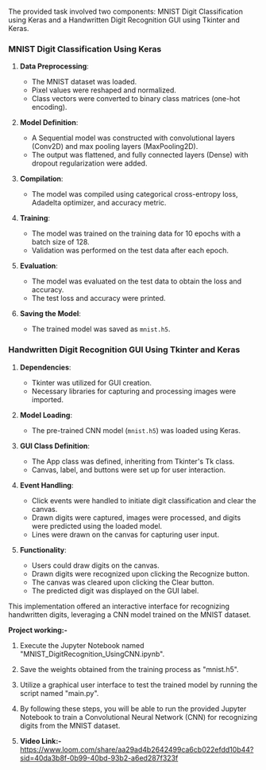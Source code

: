 The provided task involved two components: MNIST Digit Classification using Keras and a Handwritten Digit Recognition GUI using Tkinter and Keras.

### MNIST Digit Classification Using Keras

1. **Data Preprocessing**:
   - The MNIST dataset was loaded.
   - Pixel values were reshaped and normalized.
   - Class vectors were converted to binary class matrices (one-hot encoding).

2. **Model Definition**:
   - A Sequential model was constructed with convolutional layers (Conv2D) and max pooling layers (MaxPooling2D).
   - The output was flattened, and fully connected layers (Dense) with dropout regularization were added.

3. **Compilation**:
   - The model was compiled using categorical cross-entropy loss, Adadelta optimizer, and accuracy metric.

4. **Training**:
   - The model was trained on the training data for 10 epochs with a batch size of 128.
   - Validation was performed on the test data after each epoch.

5. **Evaluation**:
   - The model was evaluated on the test data to obtain the loss and accuracy.
   - The test loss and accuracy were printed.

6. **Saving the Model**:
   - The trained model was saved as `mnist.h5`.

### Handwritten Digit Recognition GUI Using Tkinter and Keras

1. **Dependencies**:
   - Tkinter was utilized for GUI creation.
   - Necessary libraries for capturing and processing images were imported.

2. **Model Loading**:
   - The pre-trained CNN model (`mnist.h5`) was loaded using Keras.

3. **GUI Class Definition**:
   - The App class was defined, inheriting from Tkinter's Tk class.
   - Canvas, label, and buttons were set up for user interaction.

4. **Event Handling**:
   - Click events were handled to initiate digit classification and clear the canvas.
   - Drawn digits were captured, images were processed, and digits were predicted using the loaded model.
   - Lines were drawn on the canvas for capturing user input.

5. **Functionality**:
   - Users could draw digits on the canvas.
   - Drawn digits were recognized upon clicking the Recognize button.
   - The canvas was cleared upon clicking the Clear button.
   - The predicted digit was displayed on the GUI label.

This implementation offered an interactive interface for recognizing handwritten digits, leveraging a CNN model trained on the MNIST dataset.

**Project working:-**

1. Execute the Jupyter Notebook named "MNIST_DigitRecognition_UsingCNN.ipynb".

2. Save the weights obtained from the training process as "mnist.h5".

3. Utilize a graphical user interface to test the trained model by running the script named "main.py".

4. By following these steps, you will be able to run the provided Jupyter Notebook to train a Convolutional Neural Network (CNN) for recognizing digits from the MNIST dataset.

5. **Video Link:-** https://www.loom.com/share/aa29ad4b2642499ca6cb022efdd10b44?sid=40da3b8f-0b99-40bd-93b2-a6ed287f323f
